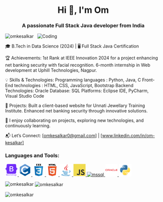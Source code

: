 <h1 align="center">Hi 👋, I'm Om</h1>
<h3 align="center">A passionate Full Stack Java developer from India</h3>
<img align="right" alt="Coding" width="400" src="(https://cdn.dribbble.com/users/1162077/screenshots/3848914/programmer.gif)">

<p align="left"> <img src="https://komarev.com/ghpvc/?username=omkesalkar&label=Profile%20views&color=0e75b6&style=flat" alt="omkesalkar" /> </p>

🎓 B.Tech in Data Science (2024) | 🖥️ Full Stack Java Certification

🏆 Achievements:
1st Rank at IEEE Innovation 2024 for a project enhancing net banking security with facial recognition.
6-month internship in Web development at Uphill Technologies, Nagpur.

💡 Skills & Technologies:
Programming languages : Python, Java, C
Front-End technologies : HTML, CSS, JavaScript, Bootstrap
Backend Technologies: Oracle
Database: SQL
Platforms: Eclipse IDE, PyCharm, Visual Studio Code 

🌟 Projects:
Built a client-based website for Unnati Jewellary Training Institute.
Enhanced net banking security through innovative solutions.

🤝 I enjoy collaborating on projects, exploring new technologies, and continuously learning.

📬 Let’s Connect: [[omkesalkar0@gmail.com](https://mail.google.com/mail/u/0/#inbox)] | [www.linkedin.com/in/om-kesalkar]


<h3 align="left">Languages and Tools:</h3>
<p align="left"> <a href="https://getbootstrap.com" target="_blank" rel="noreferrer"> <img src="https://raw.githubusercontent.com/devicons/devicon/master/icons/bootstrap/bootstrap-plain-wordmark.svg" alt="bootstrap" width="40" height="40"/> </a> <a href="https://www.cprogramming.com/" target="_blank" rel="noreferrer"> <img src="https://raw.githubusercontent.com/devicons/devicon/master/icons/c/c-original.svg" alt="c" width="40" height="40"/> </a> <a href="https://www.w3schools.com/css/" target="_blank" rel="noreferrer"> <img src="https://raw.githubusercontent.com/devicons/devicon/master/icons/css3/css3-original-wordmark.svg" alt="css3" width="40" height="40"/> </a> <a href="https://www.w3.org/html/" target="_blank" rel="noreferrer"> <img src="https://raw.githubusercontent.com/devicons/devicon/master/icons/html5/html5-original-wordmark.svg" alt="html5" width="40" height="40"/> </a> <a href="https://www.java.com" target="_blank" rel="noreferrer"> <img src="https://raw.githubusercontent.com/devicons/devicon/master/icons/java/java-original.svg" alt="java" width="40" height="40"/> </a> <a href="https://developer.mozilla.org/en-US/docs/Web/JavaScript" target="_blank" rel="noreferrer"> <img src="https://raw.githubusercontent.com/devicons/devicon/master/icons/javascript/javascript-original.svg" alt="javascript" width="40" height="40"/> </a> <a href="https://www.microsoft.com/en-us/sql-server" target="_blank" rel="noreferrer"> <img src="https://www.svgrepo.com/show/303229/microsoft-sql-server-logo.svg" alt="mssql" width="40" height="40"/> </a> <a href="https://www.oracle.com/" target="_blank" rel="noreferrer"> <img src="https://raw.githubusercontent.com/devicons/devicon/master/icons/oracle/oracle-original.svg" alt="oracle" width="40" height="40"/> </a> <a href="https://www.python.org" target="_blank" rel="noreferrer"> <img src="https://raw.githubusercontent.com/devicons/devicon/master/icons/python/python-original.svg" alt="python" width="40" height="40"/> </a> </p>

<p><img align="left" src="https://github-readme-stats.vercel.app/api/top-langs?username=omkesalkar&show_icons=true&locale=en&layout=compact" alt="omkesalkar" /></p>

<p>&nbsp;<img align="center" src="https://github-readme-stats.vercel.app/api?username=omkesalkar&show_icons=true&locale=en" alt="omkesalkar" /></p>

<p><img align="center" src="https://github-readme-streak-stats.herokuapp.com/?user=omkesalkar&" alt="omkesalkar" /></p>
